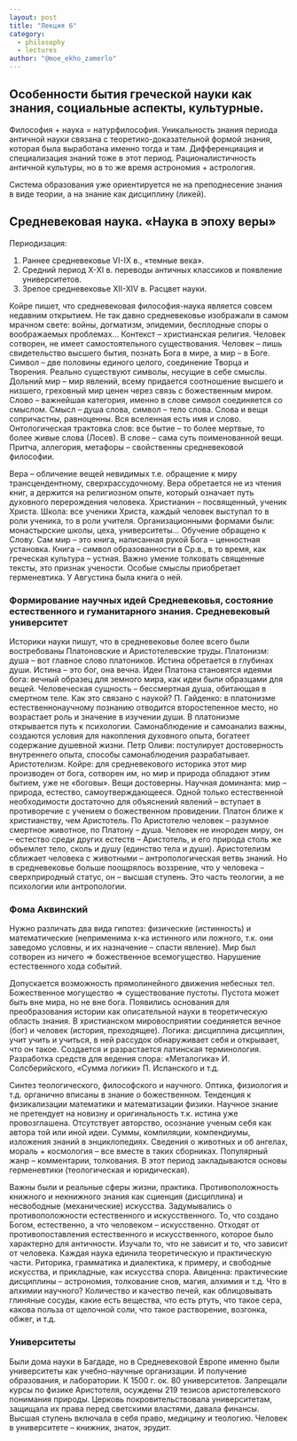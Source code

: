 ```yaml
---
layout: post
title: "Лекция 6"
category:
  - philosophy
  - lectures
author: "@moe_ekho_zamerlo"
---
```


## Особенности бытия греческой науки как знания, социальные аспекты, культурные.

Философия + наука = натурфилософия.
Уникальность знания периода античной науки связана с теоретико-доказательной формой знания, которая была выработана именно тогда и там. Дифференциация и специализация знаний тоже в этот период. Рационалистичность античной культуры, но в то же время астрономия + астрология. 

Система образования уже ориентируется не на преподнесение знания в виде теории, а на знание как дисциплину (ликей).

## Средневековая наука. «Наука в эпоху веры»
Периодизация:
1. Раннее средневековье VI-IX в., «темные века».
2. Средний период X-XI в. переводы античных классиков и появление университетов.
3. Зрелое средневековье XII-XIV в. Расцвет науки.

Койре пишет, что средневековая философия-наука является совсем недавним открытием. Не так давно средневековье изображали в самом мрачном свете: войны, догматизм, эпидемии, бесплодные споры о воображаемых проблемах...
Контекст – христианская религия. Человек сотворен, не имеет самостоятельного существования. Человек – лишь свидетельство высшего бытия, познать Бога в мире, а мир – в Боге. Символ – две половины единого целого, соединение Творца и Творения. Реально существуют символы, несущие в себе смыслы. Дольний мир – мир явлений, всему придается соотношение высшего и низшего, греховный мир ценен через связь с божественным миром. Слово – важнейшая категория, именно в слове символ соединяется со смыслом. Смысл – душа слова, символ – тело слова. Слова и вещи сопричастны, равноценны. Вся вселенная есть имя и слово. Онтологическая трактовка слов: все бытие – то более мертвые, то более живые слова (Лосев). В слове – сама суть поименованной вещи. Притча, аллегория, метафоры – свойственны средневековой философии.

Вера – обличение вещей невидимых т.е. обращение к миру трансцендентному, сверхрассудочному. Вера обретается не из чтения книг, а держится на религиозном опыте, который означает путь духовного перерождения человека. Христианин – посвященный, ученик Христа. Школа: все ученики Христа, каждый человек выступал то в роли ученика, то в роли учителя. Организационными формами были: монастырские школы, цеха, университеты... Обучение обращено к Слову. Сам мир – это книга, написанная рукой Бога – ценностная установка. Книга – символ образованности в Ср.в., в то время, как греческая культура – устная. Важно умение толковать священные тексты, это признак учености. Особые смыслы приобретает герменевтика. У Августина была книга о ней.

### Формирование научных идей Средневековья, состояние естественного и гуманитарного знания. Средневековый университет
Историки науки пишут, что в средневековье более всего были востребованы Платоновские и Аристотелевские труды. Платонизм: душа – вот главное слово платоников. Истина обретается в глубинах души. Истина – это бог, она вечна. Идеи Платона становятся идеями бога: вечный образец для земного мира, как идеи были образцами для вещей. Человеческая сущность – бессмертная душа, обитающая в смертном теле. Как это связано с наукой? П. Гайденко: в платонизме естественнонаучному познанию отводится второстепенное место, но возрастает роль и значение в изучении души. В платонизме открывается путь к психологии. Самонаблюдение и самоанализ важны, создаются условия для накопления духовного опыта, богатеет содержание душевной жизни. Петр Оливи: постулирует достоверность внутреннего опыта, способы самонаблюдения разрабатывает. Аристотелизм. Койре: для средневекового историка этот мир производен от бога, сотворен им, но мир и природа обладают этим бытием, уже не «боговы». Вещи достоверны. Научная доминанта: мир – природа, естество, самоутверждающееся. Одной только естественной необходимости достаточно для объяснений явлений – вступает в противоречие с учением о божественном провидении. Платон ближе к христианству, чем Аристотель. По Аристотелю человек – разумное смертное животное, по Платону – душа. Человек не инороден миру, он – естество среди других естеств – Аристотель, и его природа столь же объемлет тело, сколь и душу (единство тела и души). Аристотелизм сближает человека с животными – антропологическая ветвь знаний. Но в средневековье больше поощрялось воззрение, что у человека –  сверхприродный статус, он – высшая ступень. Это часть теологии, а не психологии или антропологии.

### Фома Аквинский
Нужно различать два вида гипотез: физические (истинность) и математические (неприменима х-ка истинного или ложного, т.к. они заведомо условны, и их назначение – спасти явление). Мир был сотворен из ничего => божественное всемогущество. Нарушение естественного хода событий.

Допускается возможность прямолинейного движения небесных тел. Божественное могущество => существование пустоты. Пустота может быть вне мира, но не вне бога. Появились основания для преобразования истории как описательной науки в теоретическую область знания. В христианском мировосприятии соединяется вечное (бог) и человек (история, преходящее). Логика: дисциплина дисциплин, учит учить и учиться, в ней рассудок обнаруживает себя и открывает, что он такое. Создается и разрастается латинская терминология. Разработка средств для ведения спора: «Металогика» И. Солсберийского, «Сумма логики» П. Испанского и т.д.

Синтез теологического, философского и научного. Оптика, физиология и т.д. органично вписаны в знание о божественном. Тенденция к физикализации математики и математизации физики. Научное знание не претендует на новизну и оригинальность т.к. истина уже провозглашена. Отсутствует авторство, осознание ученым себя как автора той или иной идеи. Суммы, компиляции, компендиумы, изложения знаний в энциклопедиях. Сведения о животных и об ангелах, мораль + космология – все вместе в таких сборниках. Популярный жанр – комментарии, толкования. В этот период закладываются основы герменевтики (теологическая и юридическая).

Важны были и реальные сферы жизни, практика. Противоположность книжного и некнижного знания как сциенция (дисциплина) и несвободные (механические) искусства. Задумывались о противоположности естественного и искусственного. То, что создано Богом, естественно, а что человеком – искусственно. Отходят от противопоставления естественного и искусственного, которое было характерно для античности. Изучали то, что не зависит и то, что зависит от человека. Каждая наука единила теоретическую и практическую части. Риторика, грамматика и диалектика, к примеру, и свободные искусства, и прикладные, как искусства спора. Авиценна: практические дисциплины – астрономия, толкование снов, магия, алхимия и т.д. Что в алхимии научного? Количество и качество печей, как облицовывать глиняные сосуды, какие есть вещества, что есть ртуть, что такое сера, какова польза от щелочной соли, что такое растворение, возгонка, обжег, и т.д.

### Университеты
Были дома науки в Багдаде, но в Средневековой Европе именно были университеты как учебно-научные организации. И получение образования, и лаборатории. К 1500 г. ок. 80 университетов. Запрещали курсы по физике Аристотеля, осуждены 219 тезисов аристотелевского понимания природы. Церковь покровительствовала университетам, защищала их права перед светскими властями, давала финансы. Высшая ступень включала в себя право, медицину и теологию. Человек в университете – книжник, знаток, эрудит.
